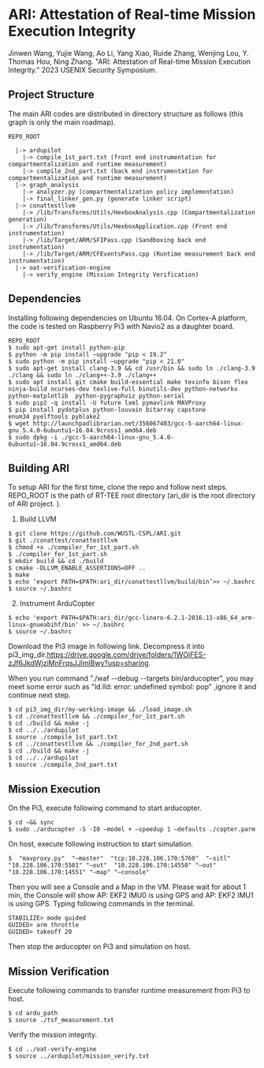 
# ARI: Attestation of Real-time Mission Execution Integrity

Jinwen Wang, Yujie Wang, Ao Li, Yang Xiao, Ruide Zhang, Wenjing Lou, Y. Thomas Hou, Ning Zhang. "ARI: Attestation of Real-time Mission Execution Integrity." 2023 USENIX Security Symposium.

## Project Structure
The main ARI codes are distributed in directory structure as follows (this graph is only the main roadmap).
```
REPO_ROOT

  |-> ardupilot
    |-> compile_1st_part.txt (front end instrumentation for compartmentalization and runtime measurement)
    |-> compile_2nd_part.txt (back end instrumentation for compartmentalization and runtime measurement)
  |-> graph_analysis
    |-> analyzer.py (compartmentalization policy implementation)
    |-> final_linker_gen.py (generate linker script)
  |-> conattestllvm
    |-> /lib/Transforms/Utils/HexboxAnalysis.cpp (Compartmentalization generation)
    |-> /lib/Transforms/Utils/HexboxApplication.cpp (Front end instrumentation)
    |-> /lib/Target/ARM/SFIPass.cpp (Sandboxing back end instrumentation)
    |-> /lib/Target/ARM/CFEventsPass.cpp (Runtime measurement back end instrumentation)    
  |-> oat-verification-engine
    |-> verify_engine (Mission Integrity Verification)
```
## Dependencies
Installing following dependencies on Ubuntu 16.04. On Cortex-A platform, the code is tested on Raspberry Pi3 with Navio2 as a daughter board.
```
REPO_ROOT
$ sudo apt-get install python-pip  
$ python -m pip install –upgrade "pip < 19.2"  
$ sudo python -m pip install –upgrade "pip < 21.0"  
$ sudo apt-get install clang-3.9 && cd /usr/bin && sudo ln ./clang-3.9 ./clang && sudo ln ./clang++-3.9 ./clang++  
$ sudo apt install git cmake build-essential make texinfo bison flex ninja-build ncurses-dev texlive-full binutils-dev python-networkx  python-matplotlib  python-pygraphviz python-serial  
$ sudo pip2 -q install -U future lxml pymavlink MAVProxy  
$ pip install pydotplus python-louvain bitarray capstone  
enum34 pyelftools pyblake2  
$ wget http://launchpadlibrarian.net/356067403/gcc-5-aarch64-linux-gnu_5.4.0-6ubuntu1~16.04.9cross1_amd64.deb  
$ sudo dpkg -i ./gcc-5-aarch64-linux-gnu_5.4.0-6ubuntu1~16.04.9cross1_amd64.deb
```
## Building ARI
To setup ARI for the first time, clone the repo and follow next steps. REPO_ROOT is the path of RT-TEE root directory (ari_dir  is the root directory of ARI project. ).
1. Build LLVM
```
$ git clone https://github.com/WUSTL-CSPL/ARI.git  
$ git ./conattest/conattestllvm 
$ chmod +x ./compiler_for_1st_part.sh  
$ ./compiler_for_1st_part.sh  
$ mkdir build && cd ./build  
$ cmake -DLLVM_ENABLE_ASSERTIONS=OFF ..  
$ make  
$ echo ’export PATH=$PATH:ari_dir/conattestllvm/build/bin’>> ~/.bashrc  
$ source ~/.bashrc
```

2. Instrument ArduCopter
 
```
$ echo 'export PATH=$PATH:ari_dir/gcc-linaro-6.2.1-2016.11-x86_64_arm-linux-gnueabihf/bin' >> ~/.bashrc
$ source ~/.bashrc
```
Download the Pi3 image in following link. Decompress it into  pi3_img_dir.https://drive.google.com/drive/folders/1WOiFES-zJf6JkdWjziMnFrqsJJlmlBwy?usp=sharing.  

When you run command "./waf --debug --targets bin/arducopter", you may meet some error such as "ld.lld: error: undefined symbol: pop" ,ignore it and continue next step.
```
$ cd pi3_img_dir/my-working-image && ./load_image.sh
$ cd ./conattestllvm && ./compiler_for_1st_part.sh  
$ cd ./build && make -j  
$ cd ../../ardupilot  
$ source ./compile_1st_part.txt  
$ cd ../conattestllvm && ./compiler_for_2nd_part.sh  
$ cd ./build && make -j  
$ cd ../../ardupilot  
$ source ./compile_2nd_part.txt
```

## Mission Execution
On the Pi3, execute following command to start arducopter.
```
$ cd ~&& sync  
$ sudo ./arducopter -S -I0 –model + –speedup 1 –defaults ./copter.parm
```

On host, execute following instruction to start simulation.
```
$  "mavproxy.py"  "–master"  "tcp:10.228.106.170:5760"  "–sitl" "10.228.106.170:5501" "–out"  "10.228.106.170:14550" "–out"  "10.228.106.170:14551" "–map" "–console"
```

Then you will see a  Console  and a  Map  in the VM. Please  wait for about 1 min, the  Console  will show  AP: EKF2 IMU0  is using GPS  and  AP: EKF2 IMU1 is using GPS.  Typing following commands in the terminal.  

```
STABILIZE> mode guided  
GUIDED> arm throttle  
GUIDED> takeoff 20
```
Then stop the arducopter on Pi3 and simulation on host.

## Mission Verification
Execute following commands to transfer runtime measurement from Pi3 to host.
```
$ cd ardu_path  
$ source ./tsf_measurement.txt
```

Verify the mission integrity.
```
$ cd ../oat-verify-engine  
$ source ../ardupilot/mission_verify.txt
```
